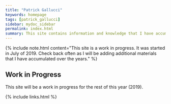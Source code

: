 ```yaml
---
title: "Patrick Gallucci"
keywords: homepage
tags: [patrick_gallucci]
sidebar: mydoc_sidebar
permalink: index.html
summary: This site contains information and knowledge that I have accumulated over the years.
---
```


{% include note.html content="This site is a work in progress. It was started in July of 2019. Check back often as I will be adding additional materials that I have accumulated over the years." %}

## Work in Progress

This site will be a work in progress for the rest of this year (2019).



{% include links.html %}
